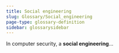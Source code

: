 ```yaml
---
title: Social engineering
slug: Glossary/Social_engineering
page-type: glossary-definition
sidebar: glossarysidebar
---
```


In computer security, a **social engineering**...
